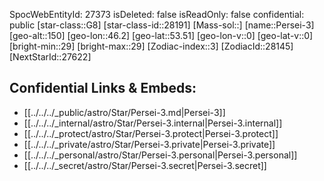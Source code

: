 ﻿---
location: [53.51,-46.2,150]
type: Star
tags:
- astro/Star

---
SpocWebEntityId: 27373
isDeleted: false
isReadOnly: false
confidential: public
[star-class::G8]
[star-class-id::28191]
[Mass-sol::]
[name::Persei-3]
[geo-alt::150]
[geo-lon::46.2]
[geo-lat::53.51]
[geo-lon-v::0]
[geo-lat-v::0]
[bright-min::29]
[bright-max::29]
[Zodiac-index::3]
[ZodiacId::28145]
[NextStarId::27622]



## Confidential Links & Embeds: 
- [[../../../_public/astro/Star/Persei-3.md|Persei-3]] 
- [[../../../_internal/astro/Star/Persei-3.internal|Persei-3.internal]] 
- [[../../../_protect/astro/Star/Persei-3.protect|Persei-3.protect]] 
- [[../../../_private/astro/Star/Persei-3.private|Persei-3.private]] 
- [[../../../_personal/astro/Star/Persei-3.personal|Persei-3.personal]] 
- [[../../../_secret/astro/Star/Persei-3.secret|Persei-3.secret]] 
